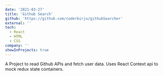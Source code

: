 ```yaml
---
date: '2021-03-27'
title: 'Github Search'
github: 'https://github.com/coderbirju/githubSearcher'
external: ''
tech:
  - React
  - HTML
  - CSS
company: ''
showInProjects: true
---
```


A Project to read Github APIs and fetch user data. Uses React Context api to mock redux state containers.

